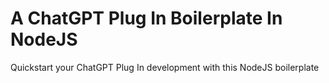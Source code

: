 # A ChatGPT Plug In Boilerplate In NodeJS

Quickstart your ChatGPT Plug In development with this NodeJS boilerplate

